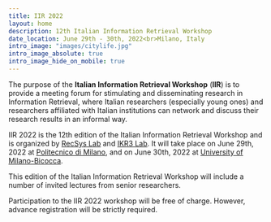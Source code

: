 ```yaml
---
title: IIR 2022
layout: home
description: 12th Italian Information Retrieval Workshop
date_location: June 29th - 30th, 2022<br>Milano, Italy
intro_image: "images/citylife.jpg"
intro_image_absolute: true
intro_image_hide_on_mobile: true
---
```


The purpose of the **Italian Information Retrieval Workshop** (**IIR**) is to provide a meeting forum for stimulating and disseminating research in Information Retrieval, where Italian researchers (especially young ones) and researchers affiliated with Italian institutions can network and discuss their research results in an informal way.

IIR 2022 is the 12th edition of the Italian Information Retrieval Workshop and is organized by [RecSys Lab](https://github.com/recsyspolimi) and [IKR3 Lab](https://github.com/ikr3-lab). It will take place on June 29th, 2022 at [Politecnico di Milano](https://www.polimi.it/en/), and on June 30th, 2022 at [University of Milano-Bicocca](https://en.unimib.it/).

This edition of the Italian Information Retrieval Workshop will include a number of invited lectures from senior researchers.

Participation to the IIR 2022 workshop will be free of charge. However, advance registration will be strictly required.
